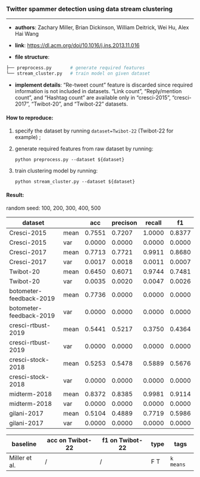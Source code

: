 ### Twitter spammer detection using data stream clustering

---

- **authors**: Zachary Miller, Brian Dickinson, William Deitrick, Wei Hu, Alex Hai Wang

- **link**: https://dl.acm.org/doi/10.1016/j.ins.2013.11.016

- **file structure**: 

```python
├── preprocess.py       # generate required features
└── stream_cluster.py   # train model on given dataset
```

- **implement details**: “Re-tweet count” feature is discarded since required information is not included in datasets. “Link count”, “Reply/mention count”, and “Hashtag count” are available only in “cresci-2015”, “cresci-2017”, “Twibot-20”, and “Twibot-22” datasets. 

  

#### How to reproduce:

1. specify the dataset by running `dataset=Twibot-22` (Twibot-22 for example) ;

2. generate required features from raw dataset by running: 

   `python preprocess.py --dataset ${dataset}`

3. train clustering model by running:

   `python stream_cluster.py --dataset ${dataset}`



#### Result:

random seed: 100, 200, 300, 400, 500

| dataset                  |      | acc    | precison | recall | f1     |
| ------------------------ | ---- | ------ | -------- | ------ | ------ |
| Cresci-2015              | mean | 0.7551 | 0.7207   | 1.0000 | 0.8377 |
| Cresci-2015              | var  | 0.0000 | 0.0000   | 0.0000 | 0.0000 |
| Cresci-2017              | mean | 0.7713 | 0.7721   | 0.9911 | 0.8680 |
| Cresci-2017              | var  | 0.0017 | 0.0018   | 0.0011 | 0.0007 |
| Twibot-20                | mean | 0.6450 | 0.6071   | 0.9744 | 0.7481 |
| Twibot-20                | var  | 0.0035 | 0.0020   | 0.0047 | 0.0026 |
| botometer-feedback-2019  | mean | 0.7736 | 0.0000   | 0.0000 | 0.0000 |
| botometer-feedback-2019  | var  | 0.0000 | 0.0000   | 0.0000 | 0.0000 |
| cresci-rtbust-2019       | mean | 0.5441 | 0.5217   | 0.3750 | 0.4364 |
| cresci-rtbust-2019       | var  | 0.0000 | 0.0000   | 0.0000 | 0.0000 |
| cresci-stock-2018        | mean | 0.5253 | 0.5478   | 0.5889 | 0.5676 |
| cresci-stock-2018        | var  | 0.0000 | 0.0000   | 0.0000 | 0.0000 |
| midterm-2018             | mean | 0.8372 | 0.8385   | 0.9981 | 0.9114 |
| midterm-2018             | var  | 0.0000 | 0.0000   | 0.0000 | 0.0000 |
| gilani-2017              | mean | 0.5104 | 0.4889   | 0.7719 | 0.5986 |
| gilani-2017              | var  | 0.0000 | 0.0000   | 0.0000 | 0.0000 |







| baseline     | acc on Twibot-22 | f1 on Twibot-22 | type | tags|
| ------------ | ---------------- | --------------- | ---- | --- |
| Miller et al.|/|/|F T|`k means`|

